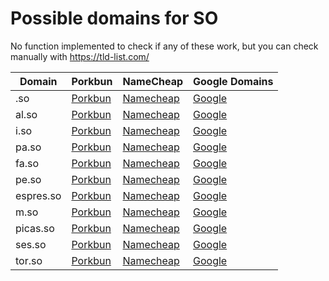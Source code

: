 # Possible domains for SO

No function implemented to check if any of these work, but you can check manually with https://tld-list.com/

| Domain | Porkbun | NameCheap | Google Domains |
|---|---|---|---|
| .so | [Porkbun](https://porkbun.com/checkout/search?prb=e814663da1&tlds=&idnLanguage=&search=search&q=.so) | [Namecheap](https://www.namecheap.com/domains/registration/results/?domain=.so) | [Google](https://domains.google.com/registrar/search?searchTerm=.so) |
| al.so | [Porkbun](https://porkbun.com/checkout/search?prb=e814663da1&tlds=&idnLanguage=&search=search&q=al.so) | [Namecheap](https://www.namecheap.com/domains/registration/results/?domain=al.so) | [Google](https://domains.google.com/registrar/search?searchTerm=al.so) |
| i.so | [Porkbun](https://porkbun.com/checkout/search?prb=e814663da1&tlds=&idnLanguage=&search=search&q=i.so) | [Namecheap](https://www.namecheap.com/domains/registration/results/?domain=i.so) | [Google](https://domains.google.com/registrar/search?searchTerm=i.so) |
| pa.so | [Porkbun](https://porkbun.com/checkout/search?prb=e814663da1&tlds=&idnLanguage=&search=search&q=pa.so) | [Namecheap](https://www.namecheap.com/domains/registration/results/?domain=pa.so) | [Google](https://domains.google.com/registrar/search?searchTerm=pa.so) |
| fa.so | [Porkbun](https://porkbun.com/checkout/search?prb=e814663da1&tlds=&idnLanguage=&search=search&q=fa.so) | [Namecheap](https://www.namecheap.com/domains/registration/results/?domain=fa.so) | [Google](https://domains.google.com/registrar/search?searchTerm=fa.so) |
| pe.so | [Porkbun](https://porkbun.com/checkout/search?prb=e814663da1&tlds=&idnLanguage=&search=search&q=pe.so) | [Namecheap](https://www.namecheap.com/domains/registration/results/?domain=pe.so) | [Google](https://domains.google.com/registrar/search?searchTerm=pe.so) |
| espres.so | [Porkbun](https://porkbun.com/checkout/search?prb=e814663da1&tlds=&idnLanguage=&search=search&q=espres.so) | [Namecheap](https://www.namecheap.com/domains/registration/results/?domain=espres.so) | [Google](https://domains.google.com/registrar/search?searchTerm=espres.so) |
| m.so | [Porkbun](https://porkbun.com/checkout/search?prb=e814663da1&tlds=&idnLanguage=&search=search&q=m.so) | [Namecheap](https://www.namecheap.com/domains/registration/results/?domain=m.so) | [Google](https://domains.google.com/registrar/search?searchTerm=m.so) |
| picas.so | [Porkbun](https://porkbun.com/checkout/search?prb=e814663da1&tlds=&idnLanguage=&search=search&q=picas.so) | [Namecheap](https://www.namecheap.com/domains/registration/results/?domain=picas.so) | [Google](https://domains.google.com/registrar/search?searchTerm=picas.so) |
| ses.so | [Porkbun](https://porkbun.com/checkout/search?prb=e814663da1&tlds=&idnLanguage=&search=search&q=ses.so) | [Namecheap](https://www.namecheap.com/domains/registration/results/?domain=ses.so) | [Google](https://domains.google.com/registrar/search?searchTerm=ses.so) |
| tor.so | [Porkbun](https://porkbun.com/checkout/search?prb=e814663da1&tlds=&idnLanguage=&search=search&q=tor.so) | [Namecheap](https://www.namecheap.com/domains/registration/results/?domain=tor.so) | [Google](https://domains.google.com/registrar/search?searchTerm=tor.so) |
